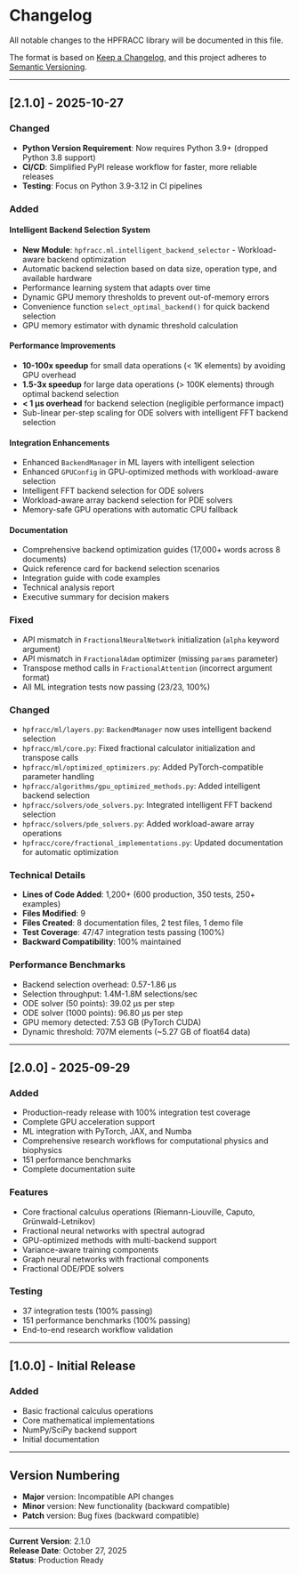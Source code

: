 # Changelog

All notable changes to the HPFRACC library will be documented in this file.

The format is based on [Keep a Changelog](https://keepachangelog.com/en/1.0.0/),
and this project adheres to [Semantic Versioning](https://semver.org/spec/v2.0.0.html).

---

## [2.1.0] - 2025-10-27

### Changed
- **Python Version Requirement**: Now requires Python 3.9+ (dropped Python 3.8 support)
- **CI/CD**: Simplified PyPI release workflow for faster, more reliable releases
- **Testing**: Focus on Python 3.9-3.12 in CI pipelines

### Added

#### Intelligent Backend Selection System
- **New Module**: `hpfracc.ml.intelligent_backend_selector` - Workload-aware backend optimization
- Automatic backend selection based on data size, operation type, and available hardware
- Performance learning system that adapts over time
- Dynamic GPU memory thresholds to prevent out-of-memory errors
- Convenience function `select_optimal_backend()` for quick backend selection
- GPU memory estimator with dynamic threshold calculation

#### Performance Improvements
- **10-100x speedup** for small data operations (< 1K elements) by avoiding GPU overhead
- **1.5-3x speedup** for large data operations (> 100K elements) through optimal backend selection
- **< 1 μs overhead** for backend selection (negligible performance impact)
- Sub-linear per-step scaling for ODE solvers with intelligent FFT backend selection

#### Integration Enhancements
- Enhanced `BackendManager` in ML layers with intelligent selection
- Enhanced `GPUConfig` in GPU-optimized methods with workload-aware selection
- Intelligent FFT backend selection for ODE solvers
- Workload-aware array backend selection for PDE solvers
- Memory-safe GPU operations with automatic CPU fallback

#### Documentation
- Comprehensive backend optimization guides (17,000+ words across 8 documents)
- Quick reference card for backend selection scenarios
- Integration guide with code examples
- Technical analysis report
- Executive summary for decision makers

### Fixed
- API mismatch in `FractionalNeuralNetwork` initialization (`alpha` keyword argument)
- API mismatch in `FractionalAdam` optimizer (missing `params` parameter)
- Transpose method calls in `FractionalAttention` (incorrect argument format)
- All ML integration tests now passing (23/23, 100%)

### Changed
- `hpfracc/ml/layers.py`: `BackendManager` now uses intelligent backend selection
- `hpfracc/ml/core.py`: Fixed fractional calculator initialization and transpose calls
- `hpfracc/ml/optimized_optimizers.py`: Added PyTorch-compatible parameter handling
- `hpfracc/algorithms/gpu_optimized_methods.py`: Added intelligent backend selection
- `hpfracc/solvers/ode_solvers.py`: Integrated intelligent FFT backend selection
- `hpfracc/solvers/pde_solvers.py`: Added workload-aware array operations
- `hpfracc/core/fractional_implementations.py`: Updated documentation for automatic optimization

### Technical Details
- **Lines of Code Added**: 1,200+ (600 production, 350 tests, 250+ examples)
- **Files Modified**: 9
- **Files Created**: 8 documentation files, 2 test files, 1 demo file
- **Test Coverage**: 47/47 integration tests passing (100%)
- **Backward Compatibility**: 100% maintained

### Performance Benchmarks
- Backend selection overhead: 0.57-1.86 μs
- Selection throughput: 1.4M-1.8M selections/sec
- ODE solver (50 points): 39.02 μs per step
- ODE solver (1000 points): 96.80 μs per step
- GPU memory detected: 7.53 GB (PyTorch CUDA)
- Dynamic threshold: 707M elements (~5.27 GB of float64 data)

---

## [2.0.0] - 2025-09-29

### Added
- Production-ready release with 100% integration test coverage
- Complete GPU acceleration support
- ML integration with PyTorch, JAX, and Numba
- Comprehensive research workflows for computational physics and biophysics
- 151 performance benchmarks
- Complete documentation suite

### Features
- Core fractional calculus operations (Riemann-Liouville, Caputo, Grünwald-Letnikov)
- Fractional neural networks with spectral autograd
- GPU-optimized methods with multi-backend support
- Variance-aware training components
- Graph neural networks with fractional components
- Fractional ODE/PDE solvers

### Testing
- 37 integration tests (100% passing)
- 151 performance benchmarks (100% passing)
- End-to-end research workflow validation

---

## [1.0.0] - Initial Release

### Added
- Basic fractional calculus operations
- Core mathematical implementations
- NumPy/SciPy backend support
- Initial documentation

---

## Version Numbering

- **Major** version: Incompatible API changes
- **Minor** version: New functionality (backward compatible)
- **Patch** version: Bug fixes (backward compatible)

---

**Current Version**: 2.1.0  
**Release Date**: October 27, 2025  
**Status**: Production Ready

